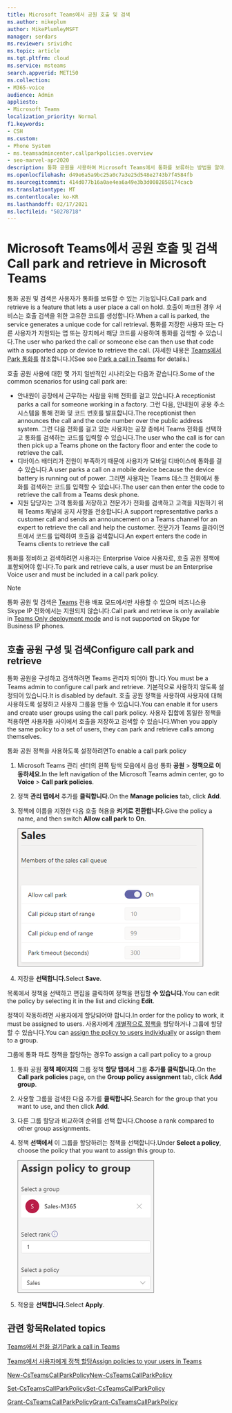 ```yaml
---
title: Microsoft Teams에서 공원 호출 및 검색
ms.author: mikeplum
author: MikePlumleyMSFT
manager: serdars
ms.reviewer: srividhc
ms.topic: article
ms.tgt.pltfrm: cloud
ms.service: msteams
search.appverid: MET150
ms.collection:
- M365-voice
audience: Admin
appliesto:
- Microsoft Teams
localization_priority: Normal
f1.keywords:
- CSH
ms.custom:
- Phone System
- ms.teamsadmincenter.callparkpolicies.overview
- seo-marvel-apr2020
description: 통화 공원을 사용하여 Microsoft Teams에서 통화를 보류하는 방법을 알아보고 검색합니다.
ms.openlocfilehash: d49e6a5a9bc25a0c7a3e25d548e2743b7f4584fb
ms.sourcegitcommit: 414d077b16a0ae4ea6a49e3b3d0082858174cacb
ms.translationtype: MT
ms.contentlocale: ko-KR
ms.lasthandoff: 02/17/2021
ms.locfileid: "50278718"
---
```

# <a name="call-park-and-retrieve-in-microsoft-teams"></a><span data-ttu-id="f3c37-103">Microsoft Teams에서 공원 호출 및 검색</span><span class="sxs-lookup"><span data-stu-id="f3c37-103">Call park and retrieve in Microsoft Teams</span></span>

<span data-ttu-id="f3c37-104">통화 공원 및 검색은 사용자가 통화를 보류할 수 있는 기능입니다.</span><span class="sxs-lookup"><span data-stu-id="f3c37-104">Call park and retrieve is a feature that lets a user place a call on hold.</span></span> <span data-ttu-id="f3c37-105">호출이 파크된 경우 서비스는 호출 검색을 위한 고유한 코드를 생성합니다.</span><span class="sxs-lookup"><span data-stu-id="f3c37-105">When a call is parked, the service generates a unique code for call retrieval.</span></span> <span data-ttu-id="f3c37-106">통화를 저장한 사용자 또는 다른 사용자가 지원되는 앱 또는 장치에서 해당 코드를 사용하여 통화를 검색할 수 있습니다.</span><span class="sxs-lookup"><span data-stu-id="f3c37-106">The user who parked the call or someone else can then use that code with a supported app or device to retrieve the call.</span></span> <span data-ttu-id="f3c37-107">(자세한 내용은 [Teams에서 Park 통화를](https://support.office.com/article/park-a-call-in-teams-8538c063-d676-4e9a-8045-fc3b7299bb2f) 참조합니다.)</span><span class="sxs-lookup"><span data-stu-id="f3c37-107">(See see [Park a call in Teams](https://support.office.com/article/park-a-call-in-teams-8538c063-d676-4e9a-8045-fc3b7299bb2f) for details.)</span></span>

<span data-ttu-id="f3c37-108">호출 공원 사용에 대한 몇 가지 일반적인 시나리오는 다음과 같습니다.</span><span class="sxs-lookup"><span data-stu-id="f3c37-108">Some of the common scenarios for using call park are:</span></span>

- <span data-ttu-id="f3c37-109">안내원이 공장에서 근무하는 사람을 위해 전화를 걸고 있습니다.</span><span class="sxs-lookup"><span data-stu-id="f3c37-109">A receptionist parks a call for someone working in a factory.</span></span> <span data-ttu-id="f3c37-110">그런 다음, 안내원이 공용 주소 시스템을 통해 전화 및 코드 번호를 발표합니다.</span><span class="sxs-lookup"><span data-stu-id="f3c37-110">The receptionist then announces the call and the code number over the public address system.</span></span> <span data-ttu-id="f3c37-111">그런 다음 전화를 걸고 있는 사용자는 공장 층에서 Teams 전화를 선택하고 통화를 검색하는 코드를 입력할 수 있습니다.</span><span class="sxs-lookup"><span data-stu-id="f3c37-111">The user who the call is for can then pick up a Teams phone on the factory floor and enter the code to retrieve the call.</span></span>
- <span data-ttu-id="f3c37-112">디바이스 배터리가 전원이 부족하기 때문에 사용자가 모바일 디바이스에 통화를 걸 수 있습니다.</span><span class="sxs-lookup"><span data-stu-id="f3c37-112">A user parks a call on a mobile device because the device battery is running out of power.</span></span> <span data-ttu-id="f3c37-113">그러면 사용자는 Teams 데스크 전화에서 통화를 검색하는 코드를 입력할 수 있습니다.</span><span class="sxs-lookup"><span data-stu-id="f3c37-113">The user can then enter the code to retrieve the call from a Teams desk phone.</span></span>
- <span data-ttu-id="f3c37-114">지원 담당자는 고객 통화를 저장하고 전문가가 전화를 검색하고 고객을 지원하기 위해 Teams 채널에 공지 사항을 전송합니다.</span><span class="sxs-lookup"><span data-stu-id="f3c37-114">A support representative parks a customer call and sends an announcement on a Teams channel for an expert to retrieve the call and help the customer.</span></span> <span data-ttu-id="f3c37-115">전문가가 Teams 클라이언트에서 코드를 입력하여 호출을 검색합니다.</span><span class="sxs-lookup"><span data-stu-id="f3c37-115">An expert enters the code in Teams clients to retrieve the call</span></span>

<span data-ttu-id="f3c37-116">통화를 정비하고 검색하려면 사용자는 Enterprise Voice 사용자로, 호출 공원 정책에 포함되어야 합니다.</span><span class="sxs-lookup"><span data-stu-id="f3c37-116">To park and retrieve calls, a user must be an Enterprise Voice user and must be included in a call park policy.</span></span>

> [!NOTE]
> <span data-ttu-id="f3c37-117">통화 공원 및 검색은 [Teams](teams-and-skypeforbusiness-coexistence-and-interoperability.md) 전용 배포 모드에서만 사용할 수 있으며 비즈니스용 Skype IP 전화에서는 지원되지 않습니다.</span><span class="sxs-lookup"><span data-stu-id="f3c37-117">Call park and retrieve is only available in [Teams Only deployment mode](teams-and-skypeforbusiness-coexistence-and-interoperability.md) and is not supported on Skype for Business IP phones.</span></span>

## <a name="configure-call-park-and-retrieve"></a><span data-ttu-id="f3c37-118">호출 공원 구성 및 검색</span><span class="sxs-lookup"><span data-stu-id="f3c37-118">Configure call park and retrieve</span></span>

<span data-ttu-id="f3c37-119">통화 공원을 구성하고 검색하려면 Teams 관리자 되어야 합니다.</span><span class="sxs-lookup"><span data-stu-id="f3c37-119">You must be a Teams admin to configure call park and retrieve.</span></span> <span data-ttu-id="f3c37-120">기본적으로 사용하지 않도록 설정되어 있습니다.</span><span class="sxs-lookup"><span data-stu-id="f3c37-120">It is disabled by default.</span></span> <span data-ttu-id="f3c37-121">호출 공원 정책을 사용하여 사용자에 대해 사용하도록 설정하고 사용자 그룹을 만들 수 있습니다.</span><span class="sxs-lookup"><span data-stu-id="f3c37-121">You can enable it for users and create user groups using the call park policy.</span></span> <span data-ttu-id="f3c37-122">사용자 집합에 동일한 정책을 적용하면 사용자들 사이에서 호출을 저장하고 검색할 수 있습니다.</span><span class="sxs-lookup"><span data-stu-id="f3c37-122">When you apply the same policy to a set of users, they can park and retrieve calls among themselves.</span></span>

<span data-ttu-id="f3c37-123">통화 공원 정책을 사용하도록 설정하려면</span><span class="sxs-lookup"><span data-stu-id="f3c37-123">To enable a call park policy</span></span>

1. <span data-ttu-id="f3c37-124">Microsoft Teams 관리 센터의 왼쪽 탐색 모음에서 음성 통화 **공원**  >  **정책으로 이동하세요.**</span><span class="sxs-lookup"><span data-stu-id="f3c37-124">In the left navigation of the Microsoft Teams admin center, go to **Voice** > **Call park policies**.</span></span>
2. <span data-ttu-id="f3c37-125">정책 **관리 탭에서** 추가를 **클릭합니다.**</span><span class="sxs-lookup"><span data-stu-id="f3c37-125">On the **Manage policies** tab, click **Add**.</span></span>
3. <span data-ttu-id="f3c37-126">정책에 이름을 지정한 다음 호출 허용을 **켜기로** **전환합니다.**</span><span class="sxs-lookup"><span data-stu-id="f3c37-126">Give the policy a name, and then switch **Allow call park** to **On**.</span></span>

    ![호출 공원 정책 설정 스크린샷](media/call-park-add-policy.png)

4. <span data-ttu-id="f3c37-128">저장을 **선택합니다.**</span><span class="sxs-lookup"><span data-stu-id="f3c37-128">Select **Save**.</span></span>

<span data-ttu-id="f3c37-129">목록에서 정책을 선택하고 편집을 클릭하여 정책을 편집할 **수 있습니다.**</span><span class="sxs-lookup"><span data-stu-id="f3c37-129">You can edit the policy by selecting it in the list and clicking **Edit**.</span></span>

<span data-ttu-id="f3c37-130">정책이 작동하려면 사용자에게 할당되어야 합니다.</span><span class="sxs-lookup"><span data-stu-id="f3c37-130">In order for the policy to work, it must be assigned to users.</span></span> <span data-ttu-id="f3c37-131">사용자에게 [개별적으로 정책을](assign-policies.md) 할당하거나 그룹에 할당할 수 있습니다.</span><span class="sxs-lookup"><span data-stu-id="f3c37-131">You can [assign the policy to users individually](assign-policies.md) or assign them to a group.</span></span>

<span data-ttu-id="f3c37-132">그룹에 통화 파트 정책을 할당하는 경우</span><span class="sxs-lookup"><span data-stu-id="f3c37-132">To assign a call part policy to a group</span></span>

1. <span data-ttu-id="f3c37-133">통화 공원 **정책 페이지의** 그룹 정책 **할당 탭에서** 그룹 **추가를 클릭합니다.**</span><span class="sxs-lookup"><span data-stu-id="f3c37-133">On the **Call park policies** page, on the **Group policy assignment** tab, click **Add group**.</span></span>
2. <span data-ttu-id="f3c37-134">사용할 그룹을 검색한 다음 추가를 **클릭합니다.**</span><span class="sxs-lookup"><span data-stu-id="f3c37-134">Search for the group that you want to use, and then click **Add**.</span></span>
3. <span data-ttu-id="f3c37-135">다른 그룹 할당과 비교하여 순위를 선택 합니다.</span><span class="sxs-lookup"><span data-stu-id="f3c37-135">Choose a rank compared to other group assignments.</span></span>
4. <span data-ttu-id="f3c37-136">정책 **선택에서** 이 그룹을 할당하려는 정책을 선택합니다.</span><span class="sxs-lookup"><span data-stu-id="f3c37-136">Under **Select a policy**, choose the policy that you want to assign this group to.</span></span>

    ![공원 정책 이미지](media/call-park-assign-policy-to-group.png)

5. <span data-ttu-id="f3c37-138">적용을 **선택합니다.**</span><span class="sxs-lookup"><span data-stu-id="f3c37-138">Select **Apply**.</span></span>

## <a name="related-topics"></a><span data-ttu-id="f3c37-139">관련 항목</span><span class="sxs-lookup"><span data-stu-id="f3c37-139">Related topics</span></span>

[<span data-ttu-id="f3c37-140">Teams에서 전화 걸기</span><span class="sxs-lookup"><span data-stu-id="f3c37-140">Park a call in Teams</span></span>](https://support.office.com/article/park-a-call-in-teams-8538c063-d676-4e9a-8045-fc3b7299bb2f)

[<span data-ttu-id="f3c37-141">Teams에서 사용자에게 정책 할당</span><span class="sxs-lookup"><span data-stu-id="f3c37-141">Assign policies to your users in Teams</span></span>](assign-policies.md)

[<span data-ttu-id="f3c37-142">New-CsTeamsCallParkPolicy</span><span class="sxs-lookup"><span data-stu-id="f3c37-142">New-CsTeamsCallParkPolicy</span></span>](https://docs.microsoft.com/powershell/module/skype/new-csteamscallparkpolicy?view=skype-ps)

[<span data-ttu-id="f3c37-143">Set-CsTeamsCallParkPolicy</span><span class="sxs-lookup"><span data-stu-id="f3c37-143">Set-CsTeamsCallParkPolicy</span></span>](https://docs.microsoft.com/powershell/module/skype/set-csteamscallparkpolicy?view=skype-ps)

[<span data-ttu-id="f3c37-144">Grant-CsTeamsCallParkPolicy</span><span class="sxs-lookup"><span data-stu-id="f3c37-144">Grant-CsTeamsCallParkPolicy</span></span>](https://docs.microsoft.com/powershell/module/skype/grant-csteamscallparkpolicy?view=skype-ps)
